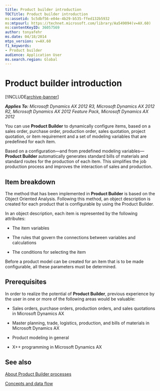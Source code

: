 ```yaml
---
title: Product builder introduction
TOCTitle: Product builder introduction
ms:assetid: 5c5dbf56-e04e-4b29-b535-ffed132b5932
ms:mtpsurl: https://technet.microsoft.com/library/Aa549094(v=AX.60)
ms:contentKeyID: 36057569
author: tonyafehr
ms.date: 04/18/2014
mtps_version: v=AX.60
f1_keywords:
- Product builder
audience: Application User
ms.search.region: Global
---
```


# Product builder introduction 


[!INCLUDE[archive-banner](includes/archive-banner.md)]


_**Applies To:** Microsoft Dynamics AX 2012 R3, Microsoft Dynamics AX 2012 R2, Microsoft Dynamics AX 2012 Feature Pack, Microsoft Dynamics AX 2012_

You can use **Product Builder** to dynamically configure items, based on a sales order, purchase order, production order, sales quotation, project quotation, or item requirement and a set of modeling variables that are predefined for each item.

Based on a configuration—and from predefined modeling variables—**Product Builder** automatically generates standard bills of materials and standard routes for the production of each item. This simplifies the job production process and improves the interaction of sales and production.

## Item breakdown

The method that has been implemented in **Product Builder** is based on the Object Oriented Analysis. Following this method, an object description is created for each product that is configurable by using the Product Builder.

In an object description, each item is represented by the following attributes:

  - The item variables

  - The rules that govern the connections between variables and calculations

  - The conditions for selecting the item

Before a product model can be created for an item that is to be made configurable, all these parameters must be determined.

## Prerequisites

In order to realize the potential of **Product Builder**, previous experience by the user in one or more of the following areas would be valuable:

  - Sales orders, purchase orders, production orders, and sales quotations in Microsoft Dynamics AX

  - Master planning, trade, logistics, production, and bills of materials in Microsoft Dynamics AX

  - Product modeling in general

  - X++ programming in Microsoft Dynamics AX

## See also

[About Product Builder processes](about-product-builder-processes.md)

[Concepts and data flow](concepts-and-data-flow.md)

  


